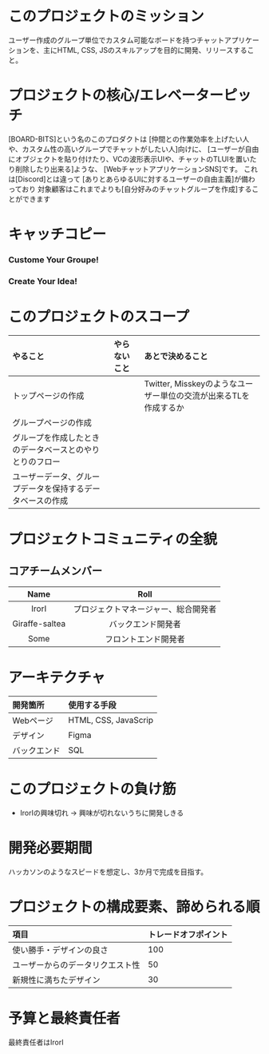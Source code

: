 # このプロジェクトのミッション
ユーザー作成のグループ単位でカスタム可能なボードを持つチャットアプリケーションを、主にHTML, CSS, JSのスキルアップを目的に開発、リリースすること。

# プロジェクトの核心/エレベーターピッチ
[BOARD-BITS]という名のこのプロダクトは
[仲間との作業効率を上げたい人や、カスタム性の高いグループでチャットがしたい人]向けに、
[ユーザーが自由にオブジェクトを貼り付けたり、VCの波形表示UIや、チャットのTLUIを置いたり削除したり出来る]ような、
[WebチャットアプリケーションSNS]です。
これは[Discord]とは違って
[ありとあらゆるUIに対するユーザーの自由主義]が備わっており
対象顧客はこれまでよりも[自分好みのチャットグループを作成]することができます

# キャッチコピー
### Custome Your Groupe!
### Create Your Idea!

# このプロジェクトのスコープ
|やること|やらないこと|あとで決めること|
|:----|:----|:----|
|トップページの作成||Twitter, Misskeyのようなユーザー単位の交流が出来るTLを作成するか|
|グループページの作成|||
|グループを作成したときのデータベースとのやりとりのフロー|||
|ユーザーデータ、グループデータを保持するデータベースの作成||

# プロジェクトコミュニティの全貌
## コアチームメンバー
|Name|Roll|
|:----:|:----:|
IrorI |プロジェクトマネージャー、総合開発者
Giraffe-saltea|バックエンド開発者
Some|フロントエンド開発者

# アーキテクチャ
|開発箇所|使用する手段|
|:----|:----|
|Webページ|HTML, CSS, JavaScrip|
|デザイン|Figma|
|バックエンド|SQL|

# このプロジェクトの負け筋
- IrorIの興味切れ -> 興味が切れないうちに開発しきる

# 開発必要期間
ハッカソンのようなスピードを想定し、3か月で完成を目指す。

# プロジェクトの構成要素、諦められる順
|項目|トレードオフポイント|
|:----|:----|
|使い勝手・デザインの良さ|100|
|ユーザーからのデータリクエスト性|50|
|新規性に満ちたデザイン|30|


# 予算と最終責任者
最終責任者はIrorI